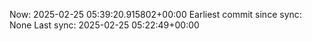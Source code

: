 Now: 2025-02-25 05:39:20.915802+00:00 Earliest commit since sync: None Last sync: 2025-02-25 05:22:49+00:00
